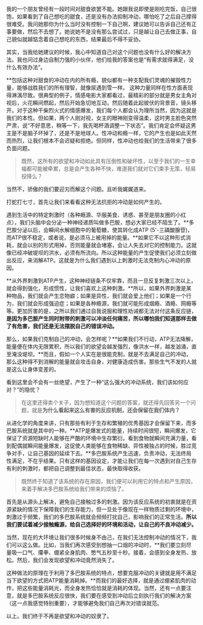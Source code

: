我的一个朋友曾经有一段时间对甜食欲罢不能。她跟我说即使是刚吃完饭，自己很饱，如果看到了自己想吃的甜食，还是没有办法抑制冲动，哪怕吃了之后自己撑得很难受。我问她那你为什么当时没有控制一下自己啊，建议她可以告诉自己还有正事要做，然后不去想了。她说她不是没有那么尝试过，只是越让自己去做正事，自己貌似就越惦念着自己想吃的东西，结果最后不得不妥协。

其实，当我给她建议的时候，我心中知道自己对这个问题也没有什么好的解决方法。我也问过身边自制力强的小伙伴，他们给我的答案也是“有需求就得满足，没什么有效办法”。

**包括这种对甜食的冲动在内的所有瘾，貌似都有一种支配我们灵魂的摧毁性力量，能够战胜我们的所有理智，就像尿遇到雪一样。 这种力量同样在性方面表现得淋漓尽致。很典型的例子，情感电影大家都看过，最精彩的部分就是男女主角对视后，火花瞬间燃起，然后开始急切地互动，然后随着此起彼伏的背景音，镜头移开。对于这种干柴烈火式的情感爆发，我们每个人都会认为理所当然，因为这就是我们的本性。但如果，两个人刚对视，女主的眼神刚变得温柔，这时男主脸色突然严肃，说“不好意思，稍等一下，我先喝杯酒调整一下状态”。我们肯定会怀疑这男主是不是脑子坏掉了，还是不是地球人。性冲动和瘾一样，它的产生也是如此天然而热烈，让我们根本不会迟疑和拒绝。但同样，性冲动也给我们的生活带来了很多负面问题。

> 既然，这所有的欲望和冲动如此具有压倒性和破坏性，以至于我们的一生幸福都可能被牵累，总是会产生各种不快，难道我们就对它们束手无策，轻易投降么？

当然不，骄傲的我们要迎刃而解这个问题。且听我娓娓道来。

打蛇打七寸，首先让我们来看看这种无法抗拒的冲动是如何产生的。

遇到生活中的特定刺激时（各种瘾源、华服美食、诱惑、甚至是朋友圈的小红点），我们头脑中会分泌一种神经递质叫做多巴胺，想必大家已经不陌生了。**多巴胺分泌以后，会瞬间水解细胞中的葡萄糖，使其转化成ATP (5'-三磷酸腺苷)，而ATP很不稳定，或者说，是必须马上被用掉的能量。**如果它不以这种形式消耗，就会以别的形式用掉，否则能量就会堵塞，会让人失去对它的控制能力。这就像已经冲破堤坝的洪水，必须有所流向。所以这种能量的产生促使我们必须立刻做出反应，来消解ATP。这就是为什么我们遇到以上刺激时无法克制内心冲动的原因。

**从外界刺激到ATP产生，这种神经链条不仅牢靠，而且一旦反复刺激三次以上，就会得到强化，形成惯性，让我们喜欢上这种刺激。**所以，如果外界刺激是某种物品，我们就会产生恋物癖；如果是异性，我们就会爱上他们；如果是一个行为，我们就会形成强迫症；如果是各种瘾源，我们就可能形成烟瘾、酒瘾、网瘾等等。更加厉害的是，之所以我们通过自我说服和理性劝诫都无法对付这条反应链，**是因为多巴胺产生同时附带的刺激可以冲淡任何痛苦，所以哪怕我们知道那样去做了有危害，我们还是无法摆脱自己的错误冲动。**

那么，如果我们克制自己的冲动，会怎样呢？**如果我们不行动，ATP无法降解，能量便在体内无限累积，所以我们的欲望会越发强烈，像洪水一样，越发汹涌，直至淹没堤坝。**而且，假如一个人实在是很能克制，就是不去满足自己的冲动，那么这种得不到消解的能量就会攻击自身，对健康造成伤害。那些生气不发的人就是这么让身体变差的。

看到这里会不会有一丝绝望，产生了一种“这么强大的冲动系统，我们该如何应对？”的隐忧？

> 在这里还得卖个关子，因为想知道这个问题的答案，就还得先回答另一个问题，就是**为什么看起来这么有害的反应机制，还会保留在我们体内？**

从进化学的角度来讲，只有那些有利于生存和繁殖的优秀基因才会保留下来，而多巴胺系统就是其中的一种。**ATP是爆发式的能量，持续时间很短，瞬间爆发，它保证了资源短缺时人能够在严酷的环境中生存繁衍。看到食物就瞬间充满力量，看到配偶就瞬间能量爆发，这促使人类能够在食物稀缺、异性被独占的时候，胜过竞争对手，让自己基因的延续下去。**多巴胺系统产生迅速，负责冲动，无法终局性满足，不在乎结果。只有这样的基因设定，才能让我们在每一次遇到对自己生存有利的刺激时，都把自己调整到最佳状态，最快取得收获。

> 既然终于知道了该系统的存在原因，我们便可以利用它的特点和产生原因，来着手解决多巴胺系统给我们带来的烦恼了。

首先是从源头上解决，避免自己接触过多的刺激。因为该反应系统的初衷就是在资源紧缺的情况下保障我们的生存能力，但一旦处于像现在一样物质过剩的环境中，刺激过于频繁，我们的多巴胺系统就会频频打扰自己，影响我们的正常生活。**所以我们要试着减少接触瘾源，给自己选择好的环境和活动，让自己的不良冲动减少。**

当然，现在的大环境让我们很多时候身不由己，在我们无法控制冲动的情况下，我们可以这么做。比如，当我们再次感受到想抽一口烟的冲动时，**我们要立刻尽量吸一口气、攥拳、绷紧全身肌肉、憋气五秒至十秒。接着，会感到全身发热、放松。然后，我们会发现欲望和冲动竟然消失了。

这种做法的原理在于利用了多巴胺系统的特点，想要克服冲动的关键就是用不满足当下欲望的方式把ATP能量消耗掉。**而我们的最好选择，就是通过绷紧肌肉的动作，把这些能量消耗光，而全身发热恰恰就是消耗的体现。当然，还有一点要注意，就是多巴胺系统反应很快，我们要在感受到冲动后立刻执行我们的解决方案（这一点我感觉特别重要），才能够避免我们自己再次对错误就范。

以上。我们终于不再是欲望和冲动的奴隶了。

  